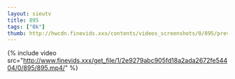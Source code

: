 ```yaml
--- 
layout: sieutv
title: 895
tags: ["0k"]
thumb: http://hwcdn.finevids.xxx/contents/videos_screenshots/0/895/preview.mp4.jpg
---
```

{% include video src="http://www.finevids.xxx/get_file/1/2e9279abc905fd18a2ada2672fe54404/0/895/895.mp4/" %} 
